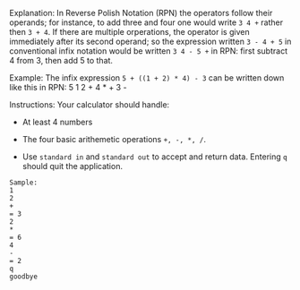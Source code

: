 Explanation: In Reverse Polish Notation (RPN) the operators follow their operands; for instance, to add three and four one would write `3 4 +` rather then `3 + 4`.  If there are multiple orperations, the operator is given immediately after its second operand; so the expression written `3 - 4 + 5` in conventional infix notation would be written `3 4 - 5 +` in RPN: first subtract 4 from 3, then add 5 to that.

Example: The infix expression `5 + ((1 + 2) * 4) - 3` can be written down like this in RPN: 5 1 2 + 4 * + 3 -

Instructions: Your calculator should handle:

- At least 4 numbers

- The four basic arithemetic operations `+, -, *, /`.

- Use `standard in` and `standard out` to accept and return data. Entering `q` should quit the application.

```
Sample:
1
2
+
= 3
2
*
= 6
4
-
= 2
q
goodbye
```
